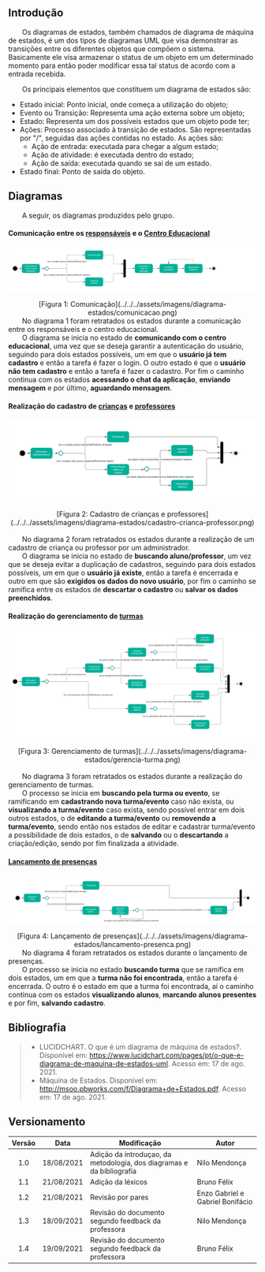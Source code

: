 ## Introdução
&emsp;&emsp;Os diagramas de estados, também chamados de diagrama de máquina de estados, é um dos tipos de diagramas UML que visa demonstrar as transições entre os diferentes objetos que compõem o sistema. Basicamente ele visa armazenar o status de um objeto em um determinado momento para então poder modificar essa tal status de acordo com a entrada recebida.

&emsp;&emsp;Os principais elementos que constituem um diagrama de estados são:

- Estado inicial: Ponto inicial, onde começa a utilização do objeto;
- Evento ou Transição: Representa uma ação externa sobre um objeto;
- Estado: Representa um dos possíveis estados que um objeto pode ter;
- Ações: Processo associado à transição de estados. São representadas por "/", seguidas das ações contidas no estado. As ações são: 
	- Ação de entrada: executada para chegar a algum estado; 
	- Ação de atividade: é executada dentro do estado;
	- Ação de saída: executada quando se sai de um estado.
- Estado final: Ponto de saída do objeto.

## Diagramas
&emsp;&emsp;A seguir, os diagramas produzidos pelo grupo.

#### Comunicação entre os [responsáveis](../../../base/requisitos/modelagem/lexicos/#lexico-responsavel) e o [Centro Educacional](../../../base/requisitos/modelagem/lexicos/#lexico-centro-educacional)
![Comunicação](../../../assets/imagens/diagrama-estados/comunicacao.png)
<center>[Figura 1: Comunicação](../../../assets/imagens/diagrama-estados/comunicacao.png)</center>
&emsp;&emsp;No diagrama 1 foram retratados os estados durante a comunicação entre os responsáveis e o centro educacional.<br>
&emsp;&emsp;O diagrama se inicia no estado de <b>comunicando com o centro educacional</b>, uma vez que se deseja garantir a autenticação do usuário, seguindo para dois estados possíveis, um em que o <b>usuário já tem cadastro</b> e então a tarefa é fazer o login. O outro estado é que o <b>usuário não tem cadastro</b> e então a tarefa é fazer o cadastro. Por fim o caminho continua com os estados <b>acessando o chat da aplicação</b>, <b>enviando mensagem</b> e por último, <b>aguardando mensagem</b>.<br>

#### Realização do cadastro de [crianças](../../../base/requisitos/modelagem/lexicos/#lexico-crianca) e [professores](../../../base/requisitos/modelagem/lexicos/#lexico-professor)
![Cadastro de crianças e professores](../../../assets/imagens/diagrama-estados/cadastro-crianca-professor.png)
<center>[Figura 2: Cadastro de crianças e professores](../../../assets/imagens/diagrama-estados/cadastro-crianca-professor.png)</center><br>
&emsp;&emsp;No diagrama 2 foram retratados os estados durante a realização de um cadastro de criança ou professor por um administrador.<br>
&emsp;&emsp;O diagrama se inicia no estado de <b>buscando aluno/professor</b>, um vez que se deseja evitar a duplicação de cadastros, seguindo para dois estados possíveis, um em que o <b>usuário já existe</b>, então a tarefa é encerrada e outro em que são <b>exigidos os dados do novo usuário</b>, por fim o caminho se ramifica entre os estados de <b>descartar o cadastro</b> ou <b>salvar os dados preenchidos</b>.<br>

#### Realização do gerenciamento de [turmas](../../../base/requisitos/modelagem/lexicos/#lexico-turma)
![Gerenciamento de turmas](../../../assets/imagens/diagrama-estados/gerencia-turma.png)
<center>[Figura 3: Gerenciamento de turmas](../../../assets/imagens/diagrama-estados/gerencia-turma.png)</center><br>
&emsp;&emsp;No diagrama 3 foram retratados os estados durante a realização do gerenciamento de turmas.<br>
&emsp;&emsp;O processo se inicia em <b>buscando pela turma ou evento</b>, se ramificando em <b>cadastrando nova turma/evento</b> caso não exista, ou <b>visualizando a turma/evento</b> caso exista, sendo possível entrar em dois outros estados, o de <b>editando a turma/evento</b> ou <b>removendo a turma/evento</b>, sendo então nos estados de editar e cadastrar turma/evento a possibilidade de dois estados, o de <b>salvando</b> ou o <b>descartando</b> a criação/edição, sendo por fim finalizada a atividade.<br>

#### [Lançamento de presenças](../../../base/requisitos/modelagem/lexicos/#lexico-lancar-presenca)
![Lançamento de presenças](../../../assets/imagens/diagrama-estados/lancamento-presenca.png)
<center>[Figura 4: Lançamento de presenças](../../../assets/imagens/diagrama-estados/lancamento-presenca.png)</center>
&emsp;&emsp;No diagrama 4 foram retratados os estados durante o lançamento de presenças.<br>
&emsp;&emsp;O processo se inicia no estado <b>buscando turma</b> que se ramifica em dois estados, um em que a <b>turma não foi encontrada</b>, então a tarefa é encerrada. O outro é o estado em que a turma foi encontrada, aí o caminho continua com os estados <b>visualizando alunos</b>, <b>marcando alunos presentes</b> e por fim, <b>salvando cadastro</b>.<br>

## Bibliografia
> - LUCIDCHART. O que é um diagrama de máquina de estados?. Disponível em: <https://www.lucidchart.com/pages/pt/o-que-e-diagrama-de-maquina-de-estados-uml>. Acesso em: 17 de ago. 2021.
> - Máquina de Estados. Disponível em: <http://msoo.pbworks.com/f/Diagrama+de+Estados.pdf>. Acesso em: 17 de ago. 2021.

## Versionamento
| Versão | Data | Modificação | Autor |
| :-: | -- | -- | -- |
|1.0| 18/08/2021 | Adição da introduçao, da metodologia, dos diagramas e da bibliografia  | Nilo Mendonça |
|1.1| 21/08/2021 | Adição da léxicos  | Bruno Félix |
|1.2| 21/08/2021 | Revisão por pares  | Enzo Gabriel e Gabriel Bonifácio |
|1.3| 18/09/2021 | Revisão do documento segundo feedback da professora  | Nilo Mendonça |
|1.4| 19/09/2021 | Revisão do documento segundo feedback da professora | Bruno Félix |
